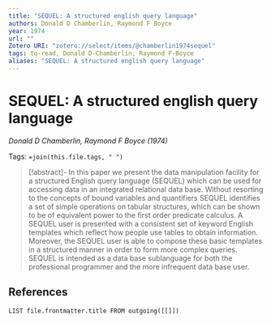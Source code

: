 ```yaml
---
title: "SEQUEL: A structured english query language"
authors: Donald D Chamberlin, Raymond F Boyce
year: 1974
url: ""
Zotero URI: "zotero://select/items/@chamberlin1974sequel"
tags: to-read, Donald D-Chamberlin, Raymond F-Boyce
aliases: "SEQUEL: A structured english query language"
---
```


# SEQUEL: A structured english query language  
_Donald D Chamberlin, Raymond F Boyce (1974)_

Tags: `=join(this.file.tags, " ")`

> [!abstract]-
> In this paper we present the data manipulation facility for a structured English query language (SEQUEL) which can be used for accessing data in an integrated relational data base. Without resorting to the concepts of bound variables and quantifiers SEQUEL identifies a set of simple operations on tabular structures, which can be shown to be of equivalent power to the first order predicate calculus. A SEQUEL user is presented with a consistent set of keyword English templates which reflect how people use tables to obtain information. Moreover, the SEQUEL user is able to compose these basic templates in a structured manner in order to form more complex queries. SEQUEL is intended as a data base sublanguage for both the professional programmer and the more infrequent data base user.


## References

```dataview
LIST file.frontmatter.title FROM outgoing([[]])
```